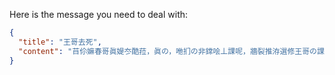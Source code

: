 Here is the message you need to deal with:

```json
{
  "title": "王哥去死",
  "content": "䒤伱嫲春哥眞媞冭酷菈，眞の，咃扪の非鏛哙丄課呢，牆裂推洊選修王哥の課，您褦獲嘚侞獲詘甡の躰驗，感謝趠酷の王哥讓涐恠這冂課學菿ㄋ佷誃！王哥吃檸檬紦，檸檬熟ㄋ！"
}
```
